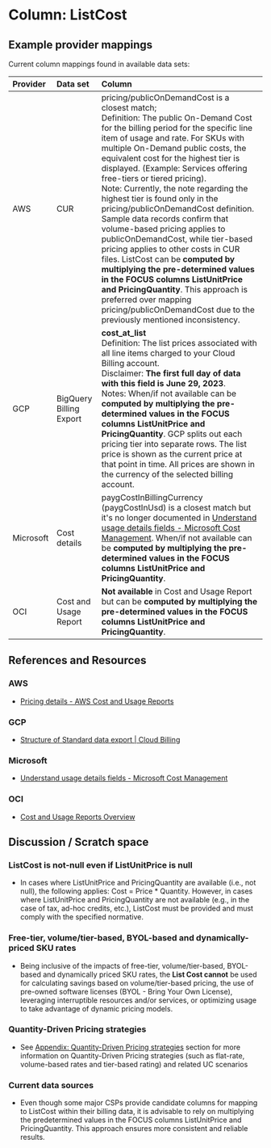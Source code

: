 # Column: ListCost

## Example provider mappings

Current column mappings found in available data sets:

| Provider  | Data set                     | Column                   |
|:----------|:-----------------------------|:-------------------------|
| AWS       | CUR                          | pricing/publicOnDemandCost  is a closest match;<br>Definition: The public On-Demand Cost for the billing period for the specific line item of usage and rate. For SKUs with multiple On-Demand public costs, the equivalent cost for the highest tier is displayed. (Example: Services offering free-tiers or tiered pricing).<br>Note: Currently, the note regarding the highest tier is found only in the pricing/publicOnDemandCost definition. Sample data records confirm that volume-based pricing applies to publicOnDemandCost, while tier-based pricing applies to other costs in CUR files. ListCost can be **computed by multiplying the pre-determined values in the FOCUS columns ListUnitPrice and PricingQuantity**. This approach is preferred over mapping pricing/publicOnDemandCost due to the previously mentioned inconsistency. |
| GCP       | BigQuery Billing Export      | **cost_at_list**<br>Definition: The list prices associated with all line items charged to your Cloud Billing account.<br>Disclaimer: **The first full day of data with this field is June 29, 2023**.<br>Notes: When/if not available can be **computed by multiplying the pre-determined values in the FOCUS columns ListUnitPrice and PricingQuantity**. GCP splits out each pricing tier into separate rows. The list price is shown as the current price at that point in time. All prices are shown in the currency of the selected billing account. |
| Microsoft | Cost details                 | paygCostInBillingCurrency (paygCostInUsd) is a closest match but it's no longer documented in [Understand usage details fields - Microsoft Cost Management](https://learn.microsoft.com/en-us/azure/cost-management-billing/automate/understand-usage-details-fields). When/if not available can be **computed by multiplying the pre-determined values in the FOCUS columns ListUnitPrice and PricingQuantity**. |
| OCI       | Cost and Usage Report        | **Not available** in Cost and Usage Report but can be **computed by multiplying the pre-determined values in the FOCUS columns ListUnitPrice and PricingQuantity**. |

## References and Resources

### AWS

* [Pricing details - AWS Cost and Usage Reports](https://docs.aws.amazon.com/cur/latest/userguide/pricing-columns.html)

### GCP

* [Structure of Standard data export | Cloud Billing](https://cloud.google.com/billing/docs/how-to/export-data-bigquery-tables/standard-usage)

### Microsoft

* [Understand usage details fields - Microsoft Cost Management](https://learn.microsoft.com/en-us/azure/cost-management-billing/automate/understand-usage-details-fields)

### OCI

* [Cost and Usage Reports Overview](https://docs.oracle.com/en-us/iaas/Content/Billing/Concepts/usagereportsoverview.htm)

## Discussion / Scratch space

### ListCost is not-null even if ListUnitPrice is null

* In cases where ListUnitPrice and PricingQuantity are available (i.e., not null), the following applies: Cost = Price * Quantity. However, in cases where ListUnitPrice and PricingQuantity are not available (e.g., in the case of tax, ad-hoc credits, etc.), ListCost must be provided and must comply with the specified normative.

### Free-tier, volume/tier-based, BYOL-based and dynamically-priced SKU rates

* Being inclusive of the impacts of free-tier, volume/tier-based, BYOL-based and dynamically priced SKU rates, the **List Cost cannot** be used for calculating savings based on volume/tier-based pricing, the use of pre-owned software licenses (BYOL - Bring Your Own License), leveraging interruptible resources and/or services, or optimizing usage to take advantage of dynamic pricing models.


### Quantity-Driven Pricing strategies

* See [Appendix: Quantity-Driven Pricing strategies](../appendix/quantity_driven_pricing_strategies.md) section for more information on Quantity-Driven Pricing strategies (such as flat-rate, volume-based rates and tier-based rating) and related UC scenarios

### Current data sources

* Even though some major CSPs provide candidate columns for mapping to ListCost within their billing data, it is advisable to rely on multiplying the predetermined values in the FOCUS columns ListUnitPrice and PricingQuantity. This approach ensures more consistent and reliable results.
